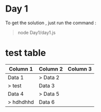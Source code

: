 # Day 1

To get the solution , just run the command :
> node Day1/day1.js

# test table

| Column 1 | Column 2 | Column 3 |
| --- | --- | --- |
| Data 1 | > Data 2
> test | Data 3 |
| Data 4 | > Data 5
> hdhdhhd | Data 6 |
